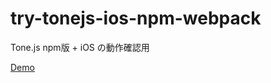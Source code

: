# try-tonejs-ios-npm-webpack
Tone.js npm版 + iOS の動作確認用

[Demo](https://cat2151.github.io/try-tonejs-ios-npm-webpack/)

